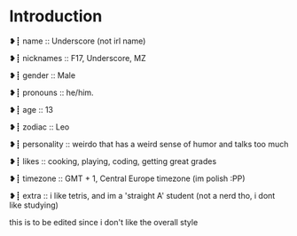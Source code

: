 # Introduction

❥┋ name :: Underscore (not irl name)&#x20;

❥┋ nicknames :: F17, Underscore, MZ&#x20;

❥┋ gender :: Male&#x20;

❥┋ pronouns :: he/him.&#x20;

❥┋ age :: 13&#x20;

❥┋ zodiac :: Leo&#x20;

❥┋ personality :: weirdo that has a weird sense of humor and talks too much&#x20;

❥┋ likes :: cooking, playing, coding, getting great grades

❥┋ timezone :: GMT + 1, Central Europe timezone (im polish :PP)&#x20;

❥┋ extra :: i like tetris, and im a 'straight A' student (not a nerd tho, i dont like studying)

this is to be edited since i don't like the overall style
